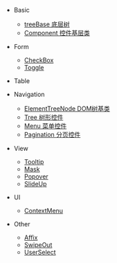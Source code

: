 - Basic
  - [treeBase 底层树](components/basic/treeBase/README.md)
  - [Component 控件基层类](components/basic/Component/README.md)
- Form
  - [CheckBox ](/components/form/CheckBox/README.md)
  - [Toggle ](/components/form/Toggle/README.md)

- Table

- Navigation
  - [ElementTreeNode DOM树基类](/components/nav/ElementTreeNode/README.md)
  - [Tree 树形控件](/components/nav/Tree/README.md)
  - [Menu 菜单控件](/components/nav/Menu/README.md)
  - [Pagination 分页控件](/components/nav/Pagination/README.md)

- View 
  - [Tooltip ](/components/view/tooltip/README.md)
  - [Mask ](/components/view/mask/README.md)
  - [Popover ](/components/view/popover/README.md) 
  - [SlideUp ](/components/view/slideup/README.md)

- UI
  - [ContextMenu ](/components/ui/contextMenu/README.md)

- Other
  - [Affix ](/components/other/Affix/README.md)
  - [SwipeOut ](/components/other/SwipeOut/README.md)
  - [UserSelect ](/components/other/UserSelect/README.md)